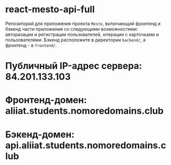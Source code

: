 # react-mesto-api-full
Репозиторий для приложения проекта `Mesto`, включающий фронтенд и бэкенд части приложения со следующими возможностями: авторизации и регистрации пользователей, операции с карточками и пользователями. Бэкенд расположите в директории `backend/`, а фронтенд - в `frontend/`. 
  
# Публичный IP-адрес сервера: 84.201.133.103
# Фронтенд-домен: aliiat.students.nomoredomains.club
# Бэкенд-домен: api.aliiat.students.nomoredomains.club
